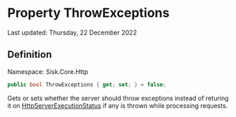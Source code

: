 # Property ThrowExceptions
Last updated: Thursday, 22 December 2022

## Definition
Namespace: Sisk.Core.Http

```csharp
public bool ThrowExceptions { get; set; } = false;
```

Gets or sets whether the server should throw exceptions instead of returing it on [HttpServerExecutionStatus](/spec/Sisk/Core/Http/HttpServerExecutionStatus) if any is thrown while processing requests.

